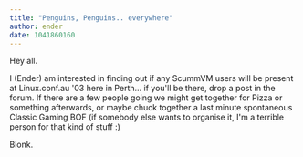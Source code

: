 ```yaml
---
title: "Penguins, Penguins.. everywhere"
author: ender
date: 1041860160
---
```


Hey all.  
  
I (Ender) am interested in finding out if any ScummVM users will be present at Linux.conf.au '03 here in Perth... if you'll be there, drop a post in the forum. If there are a few people going we might get together for Pizza or something afterwards, or maybe chuck together a last minute spontaneous Classic Gaming BOF (if somebody else wants to organise it, I'm a terrible person for that kind of stuff :)  
  
Blonk.
